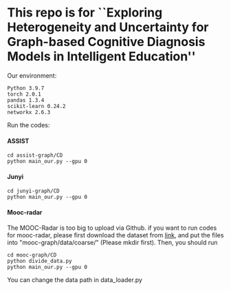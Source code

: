 # This repo is for ``Exploring Heterogeneity and Uncertainty for Graph-based Cognitive Diagnosis Models in Intelligent Education''

Our environment:
```
Python 3.9.7 
torch 2.0.1
pandas 1.3.4
scikit-learn 0.24.2
networkx 2.6.3
```



Run the codes: 
#### ASSIST
```
cd assist-graph/CD
python main_our.py --gpu 0
```
#### Junyi
```
cd junyi-graph/CD
python main_our.py --gpu 0
```
#### Mooc-radar
The MOOC-Radar is too big to upload via Github. 
if you want to run codes for mooc-radar, please first download the dataset from [link](https://cloud.tsinghua.edu.cn/d/5443ee05152344c79419/), and put the files into "mooc-graph/data/coarse/" (Please mkdir first).
Then, you should run
```
cd mooc-graph/CD
python divide_data.py
python main_our.py --gpu 0
```

You can change the data path in data_loader.py
